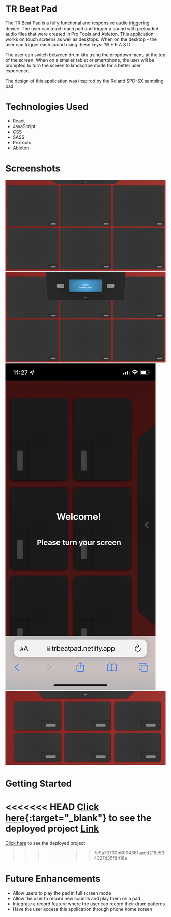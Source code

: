 # TR Beat Pad
The TR Beat Pad is a fully functional and responsive audio triggering device.  The user can touch each pad and trigger a sound with preloaded audio files that were created in Pro Tools and Ableton. This application works on touch screens as well as desktops. When on the desktop - the user can trigger each sound using these keys: 'W E R A S D'

The user can switch between drum kits using the dropdown menu at the top of the screen. When on a smaller tablet or smartphone, the user will be prompted to turn the screen to landscape mode for a better user experience.

The design of this application was inspired by the Roland SPD-SX sampling pad.

# Technologies Used

- React
- JavaScript
- CSS
- SASS
- ProTools
- Ableton

# Screenshots
![screenshot 1](public/images/1.png)
![screenshot 2](public/images/2.png)
![screenshot 3](public/images/5.png)
![screenshot 4](public/images/6.png)

# Getting Started

<<<<<<< HEAD
[Click here](https://trbeatpad.netlify.app){:target="_blank"} to see the deployed project 
<a href="https://trbeatpad.netlify.app" target="_blank">Link</a>
=======
[Click here](https://trbeatpad.netlify.app) to see the deployed project 
>>>>>>> 7e9a70730b6004361aadd216e534327d35f8418e

# Future Enhancements
- Allow users to play the pad in full screen mode
- Allow the user to record new sounds and play them on a pad
- Integrate a record feature where the user can record their drum patterns
- Have the user access this application through phone home screen
